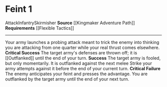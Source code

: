 ﻿---
actions: '[one-action]'
cost: null
element: null
frequency: null
id: '1434'
name: Feint
rarity: Common
requirement: '[[DATABASE/kingmakerwarfaretactic/Flexible Tactics|Flexible Tactics]]'
school: null
source: '[[DATABASE/source/Kingmaker Adventure Path|Kingmaker Adventure Path]]'
trait:
- '[[DATABASE/trait/Attack|Attack]]'
- '[[DATABASE/trait/Infantry|Infantry]]'
- '[[DATABASE/trait/Skirmisher|Skirmisher]]'
trigger: null
type: Action

---
# Feint <span class="action-icon">1</span>

<span class="item-trait">Attack</span><span class="item-trait">Infantry</span><span class="item-trait">Skirmisher</span>
**Source** [[Kingmaker Adventure Path]]
**Requirements** [[Flexible Tactics]]

---
Your army launches a probing attack meant to trick the enemy into thinking you are attacking from one quarter while your real thrust comes elsewhere.
**Critical Success** The target army's defenses are thrown off; it is [[Outflanked]] until the end of your turn.
**Success** The target army is fooled, but only momentarily. It is outflanked against the next melee Strike your army attempts against it before the end of your current turn.
**Critical Failure** The enemy anticipates your feint and presses the advantage. You are outflanked by the target army until the end of your next turn.